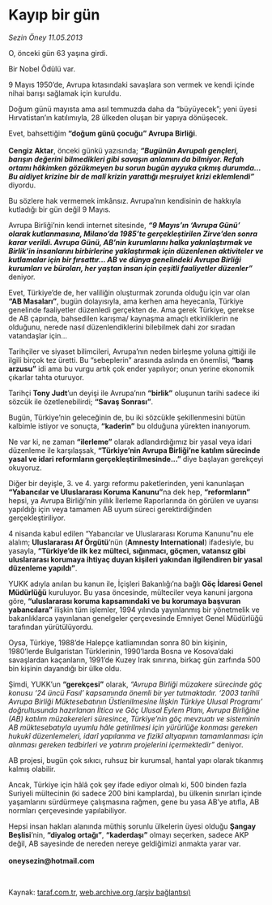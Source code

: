 # Kayıp bir gün

*Sezin Öney 11.05.2013*

<div class="yazi"><p>O, önceki gün 63 yaşına girdi. </p>
<p>Bir Nobel Ödülü var. </p>
<p>9 Mayıs 1950’de, Avrupa kıtasındaki savaşlara son vermek ve kendi içinde nihai barışı sağlamak için kuruldu.</p>
<p>Doğum günü mayısta ama asıl temmuzda daha da “büyüyecek”; yeni üyesi Hırvatistan’ın katılımıyla, 28 ülkeden oluşan bir yapıya dönüşecek. </p>
<p>Evet, bahsettiğim <b>“doğum günü çocuğu” Avrupa Birliği</b>.<br/><br/><b>Cengiz Aktar</b>, önceki günkü yazısında; <b><i>“Bugünün Avrupalı gençleri, barışın değerini bilmedikleri gibi savaşın anlamını da bilmiyor. Refah ortamı hâkimken gözükmeyen bu sorun bugün ayyuka çıkmış durumda... Bu aidiyet krizine bir de malî krizin yarattığı meşruiyet krizi eklemlendi” </i></b>diyordu.</p>
<p>Bu sözlere hak vermemek imkânsız. Avrupa’nın kendisinin de hakkıyla kutladığı bir gün değil 9 Mayıs. </p>
<p>Avrupa Birliği’nin kendi internet sitesinde, <b><i>“9 Mayıs’ın ‘Avrupa Günü’ olarak kutlanmasına, Milano’da 1985’te gerçekleştirilen Zirve’den sonra karar verildi. Avrupa Günü, AB’nin kurumlarını halka yakınlaştırmak ve Birlik’in insanlarını birbirlerine yaklaştırmak için düzenlenen aktiviteler ve kutlamalar için bir fırsattır... AB ve dünya genelindeki Avrupa Birliği kurumları ve büroları, her yaştan insan için çeşitli faaliyetler düzenler”</i></b> deniyor.</p>
<p>Evet, Türkiye’de de, her valiliğin oluşturmak zorunda olduğu için var olan <b>“AB Masaları”</b>, bugün dolayısıyla, ama kerhen ama heyecanla, Türkiye genelinde faaliyetler düzenledi gerçekten de. Ama gerek Türkiye, gerekse de AB çapında, bahsedilen karışma/ kaynaşma amaçlı etkinliklerin ne olduğunu, nerede nasıl düzenlendiklerini bilebilmek dahi zor sıradan vatandaşlar için...</p>
<p>Tarihçiler ve siyaset bilimcileri, Avrupa’nın neden birleşme yoluna gittiği ile ilgili birçok tez üretti. Bu “sebeplerin” arasında aslında en önemlisi, <b>“barış arzusu”</b> idi ama bu vurgu artık çok ender yapılıyor; onun yerine ekonomik çıkarlar tahta oturuyor.</p>
<p>Tarihçi <b>Tony Judt</b>’un deyişi ile Avrupa’nın <b>“birlik”</b> oluşunun tarihi sadece iki sözcük ile özetlenebilirdi; <b>“Savaş Sonrası”</b>.</p>
<p>Bugün, Türkiye’nin geleceğinin de, bu iki sözcükle şekillenmesini bütün kalbimle istiyor ve sonuçta, <b>“kaderin”</b> bu olduğuna yürekten inanıyorum. </p>
<p>Ne var ki, ne zaman <b>“ilerleme”</b> olarak adlandırdığımız bir yasal veya idari düzenleme ile karşılaşsak, <b>“Türkiye’nin Avrupa Birliği’ne katılım sürecinde yasal ve idari reformların gerçekleştirilmesinde...”</b> diye başlayan gerekçeyi okuyoruz.</p>
<p>Diğer bir deyişle, 3. ve 4. yargı reformu paketlerinden, yeni kanunlaşan <b>“Yabancılar ve Uluslararası Koruma Kanunu”</b>na dek hep, <b>“reformların”</b> hepsi, ya Avrupa Birliği’nin yıllık İlerleme Raporlarında ön görülen ve uyarısı yapıldığı için veya tamamen AB uyum süreci gerektirdiğinden gerçekleştiriliyor. </p>
<p>4 nisanda kabul edilen “Yabancılar ve Uluslararası Koruma Kanunu”nu ele alalım; <b>Uluslararası Af Örgütü</b>’nün (<b>Amnesty International</b>) ifadesiyle, bu yasayla, <b>“Türkiye’de ilk kez mülteci, sığınmacı, göçmen, vatansız gibi uluslararası korumaya ihtiyaç duyan kişileri yakından ilgilendiren bir yasal düzenleme yapıldı”</b>. </p>
<p>YUKK adıyla anılan bu kanun ile, İçişleri Bakanlığı’na bağlı <b>Göç İdaresi Genel Müdürlüğü</b> kuruluyor. Bu yasa öncesinde, mülteciler veya kanuni jargona göre, <b>“uluslararası koruma kapsamındaki ve bu korumaya başvuran yabancılara”</b> ilişkin tüm işlemler, 1994 yılında yayınlanmış bir yönetmelik ve bakanlıklarca yayınlanan genelgeler çerçevesinde Emniyet Genel Müdürlüğü tarafından yürütülüyordu. </p>
<p>Oysa, Türkiye, 1988’de Halepçe katliamından sonra 80 bin kişinin, 1980’lerde Bulgaristan Türklerinin, 1990’larda Bosna ve Kosova’daki savaşlardan kaçanların, 1991’de Kuzey Irak sınırına, birkaç gün zarfında 500 bin kişinin dayandığı bir ülke oldu.</p>
<p>Şimdi, YUKK’un <b>“gerekçesi”</b> olarak, <i>“Avrupa Birliği müzakere sürecinde göç konusu ‘24 üncü Fasıl’ kapsamında önemli bir yer tutmaktadır. ‘2003 tarihli Avrupa Birliği Müktesebatının Üstlenilmesine İlişkin Türkiye Ulusal Programı’ doğrultusunda hazırlanan İltica ve Göç Ulusal Eylem Planı, Avrupa Birliğine (AB) katılım müzakereleri süresince, Türkiye’nin göç mevzuatı ve sisteminin AB müktesebatıyla uyumlu hâle getirilmesi için yürürlüğe konması gereken hukukî düzenlemeleri, idarî yapılanma ve fizikî altyapının tamamlanması için alınması gereken tedbirleri ve yatırım projelerini içermektedir”</i> deniyor. </p>
<p>AB projesi, bugün çok sıkıcı, ruhsuz bir kurumsal, hantal yapı olarak tıkanmış kalmış olabilir. </p>
<p>Ancak, Türkiye için hâlâ çok şey ifade ediyor olmalı ki, 500 binden fazla Suriyeli mültecinin (ki sadece 200 bini kamplarda), bu ülkenin sınırları içinde yaşamlarını sürdürmeye çalışmasına rağmen, gene bu yasa AB’ye atıfla, AB normları çerçevesinde yapılabiliyor. </p>
<p>Hepsi insan hakları alanında müthiş sorunlu ülkelerin üyesi olduğu <b>Şangay Beşlisi</b>’nin, <b>“diyalog ortağı”</b>, <b>“kaderdaşı”</b> olmayı seçerken, sadece AKP değil, AB sayesinde de nereden nereye geldiğimizi anmakta yarar var.<br/><br/><b>oneysezin@hotmail.com</b></p>
<p> </p>
</div>

Kaynak: [taraf.com.tr](http://www.taraf.com.tr:80/sezin-oney/makale-kayip-bir-gun.htm), [web.archive.org (arşiv bağlantısı)](http://web.archive.org/web/20130608214508/http://www.taraf.com.tr:80/sezin-oney/makale-kayip-bir-gun.htm)
